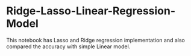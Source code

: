# Ridge-Lasso-Linear-Regression-Model
This notebook has Lasso and Ridge regression implementation and also compared the accuracy with simple Linear model.
